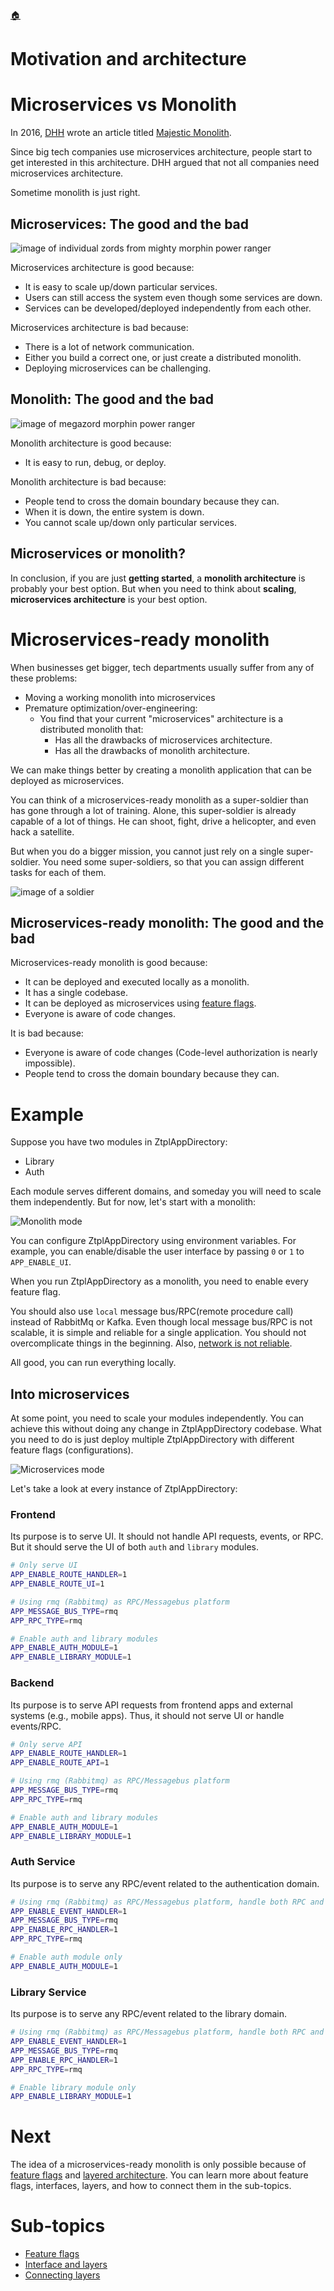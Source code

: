 <!--startTocHeader-->
[🏠](../README.md)
# Motivation and architecture
<!--endTocHeader-->

# Microservices vs Monolith

In 2016, [DHH](https://twitter.com/dhh) wrote an article titled [Majestic Monolith](https://m.signalvnoise.com/the-majestic-monolith/).

Since big tech companies use microservices architecture, people start to get interested in this architecture. DHH argued that not all companies need microservices architecture.

Sometime monolith is just right.

## Microservices: The good and the bad

![image of individual zords from mighty morphin power ranger](images/individual-zords.jpg)

Microservices architecture is good because:

- It is easy to scale up/down particular services.
- Users can still access the system even though some services are down.
- Services can be developed/deployed independently from each other.

Microservices architecture is bad because:

- There is a lot of network communication.
- Either you build a correct one, or just create a distributed monolith.
- Deploying microservices can be challenging.

## Monolith: The good and the bad

![image of megazord morphin power ranger](images/megazord.jpg)

Monolith architecture is good because:

- It is easy to run, debug, or deploy.

Monolith architecture is bad because:

- People tend to cross the domain boundary because they can.
- When it is down, the entire system is down.
- You cannot scale up/down only particular services.

## Microservices or monolith?

In conclusion, if you are just __getting started__, a __monolith architecture__ is probably your best option. But when you need to think about __scaling__, __microservices architecture__ is your best option.

# Microservices-ready monolith

When businesses get bigger, tech departments usually suffer from any of these problems:

- Moving a working monolith into microservices
- Premature optimization/over-engineering:
    - You find that your current "microservices" architecture is a distributed monolith that:
        - Has all the drawbacks of microservices architecture.
        - Has all the drawbacks of monolith architecture.

We can make things better by creating a monolith application that can be deployed as microservices.

You can think of a microservices-ready monolith as a super-soldier than has gone through a lot of training. Alone, this super-soldier is already capable of a lot of things. He can shoot, fight, drive a helicopter, and even hack a satellite.

But when you do a bigger mission, you cannot just rely on a single super-soldier. You need some super-soldiers, so that you can assign different tasks for each of them.

![image of a soldier](images/soldier.jpg)

## Microservices-ready monolith: The good and the bad

Microservices-ready monolith is good because:

- It can be deployed and executed locally as a monolith.
- It has a single codebase.
- It can be deployed as microservices using [feature flags](feature-flags.md).
- Everyone is aware of code changes.

It is bad because:

- Everyone is aware of code changes (Code-level authorization is nearly impossible).
- People tend to cross the domain boundary because they can.

# Example

Suppose you have two modules in ZtplAppDirectory:

- Library
- Auth

Each module serves different domains, and someday you will need to scale them independently. But for now, let's start with a monolith:

![Monolith mode](images/fastApp-monolith.png)

You can configure ZtplAppDirectory using environment variables. For example, you can enable/disable the user interface by passing `0` or `1` to `APP_ENABLE_UI`.

When you run ZtplAppDirectory as a monolith, you need to enable every feature flag.

You should also use `local` message bus/RPC(remote procedure call) instead of RabbitMq or Kafka. Even though local message bus/RPC is not scalable, it is simple and reliable for a single application. You should not overcomplicate things in the beginning. Also, [network is not reliable](https://particular.net/blog/the-network-is-reliable).

All good, you can run everything locally.

## Into microservices

At some point, you need to scale your modules independently. You can achieve this without doing any change in ZtplAppDirectory codebase. What you need to do is just deploy multiple ZtplAppDirectory with different feature flags (configurations).

![Microservices mode](images/fastApp-microservices.png)

Let's take a look at every instance of ZtplAppDirectory:

### Frontend

Its purpose is to serve UI. It should not handle API requests, events, or RPC. But it should serve the UI of both `auth` and `library` modules.

```bash
# Only serve UI
APP_ENABLE_ROUTE_HANDLER=1
APP_ENABLE_ROUTE_UI=1

# Using rmq (Rabbitmq) as RPC/Messagebus platform
APP_MESSAGE_BUS_TYPE=rmq
APP_RPC_TYPE=rmq

# Enable auth and library modules
APP_ENABLE_AUTH_MODULE=1
APP_ENABLE_LIBRARY_MODULE=1
```

### Backend

Its purpose is to serve API requests from frontend apps and external systems (e.g., mobile apps). Thus, it should not serve UI or handle events/RPC.


```bash
# Only serve API
APP_ENABLE_ROUTE_HANDLER=1
APP_ENABLE_ROUTE_API=1

# Using rmq (Rabbitmq) as RPC/Messagebus platform
APP_MESSAGE_BUS_TYPE=rmq
APP_RPC_TYPE=rmq

# Enable auth and library modules
APP_ENABLE_AUTH_MODULE=1
APP_ENABLE_LIBRARY_MODULE=1
```

### Auth Service

Its purpose is to serve any RPC/event related to the authentication domain.

```bash
# Using rmq (Rabbitmq) as RPC/Messagebus platform, handle both RPC and events
APP_ENABLE_EVENT_HANDLER=1
APP_MESSAGE_BUS_TYPE=rmq
APP_ENABLE_RPC_HANDLER=1
APP_RPC_TYPE=rmq

# Enable auth module only
APP_ENABLE_AUTH_MODULE=1
```

### Library Service

Its purpose is to serve any RPC/event related to the library domain.


```bash
# Using rmq (Rabbitmq) as RPC/Messagebus platform, handle both RPC and events
APP_ENABLE_EVENT_HANDLER=1
APP_MESSAGE_BUS_TYPE=rmq
APP_ENABLE_RPC_HANDLER=1
APP_RPC_TYPE=rmq

# Enable library module only
APP_ENABLE_LIBRARY_MODULE=1
```

# Next

The idea of a microservices-ready monolith is only possible because of [feature flags](feature-flags.md) and [layered architecture](interface-and-layers.md). You can learn more about feature flags, interfaces, layers, and how to connect them in the sub-topics.

<!--startTocSubTopic-->
# Sub-topics
* [Feature flags](feature-flags.md)
* [Interface and layers](interface-and-layers.md)
* [Connecting layers](connecting-layers.md)
<!--endTocSubTopic-->